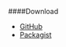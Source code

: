 ####Download

* [GitHub](https://github.com/canax/anax-flat)
* [Packagist](https://packagist.org/packages/mos/anax-flat)
